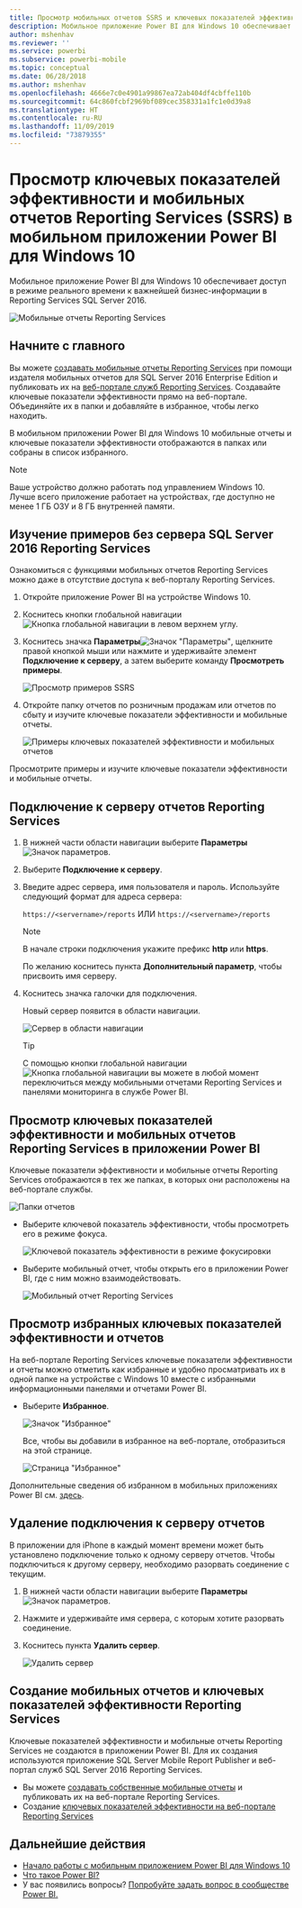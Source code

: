 ```yaml
---
title: Просмотр мобильных отчетов SSRS и ключевых показателей эффективности в мобильном приложении для Windows 10 — Power BI
description: Мобильное приложение Power BI для Windows 10 обеспечивает доступ в режиме реального времени к важнейшей бизнес-информации с сенсорного экрана.
author: mshenhav
ms.reviewer: ''
ms.service: powerbi
ms.subservice: powerbi-mobile
ms.topic: conceptual
ms.date: 06/28/2018
ms.author: mshenhav
ms.openlocfilehash: 4666e7c0e4901a99867ea72ab404df4cbffe110b
ms.sourcegitcommit: 64c860fcbf2969bf089cec358331a1fc1e0d39a8
ms.translationtype: HT
ms.contentlocale: ru-RU
ms.lasthandoff: 11/09/2019
ms.locfileid: "73879355"
---
```

# <a name="view-reporting-services-ssrs-mobile-reports-and-kpis-in-the-windows-10-power-bi-mobile-app"></a>Просмотр ключевых показателей эффективности и мобильных отчетов Reporting Services (SSRS) в мобильном приложении Power BI для Windows 10
Мобильное приложение Power BI для Windows 10 обеспечивает доступ в режиме реального времени к важнейшей бизнес-информации в Reporting Services SQL Server 2016. 

![Мобильные отчеты Reporting Services](././media/mobile-app-windows-10-ssrs-kpis-mobile-reports/power-bi-ssrs-mobile-report.png)

## <a name="first-things-first"></a>Начните с главного
Вы можете [создавать мобильные отчеты Reporting Services](https://msdn.microsoft.com/library/mt652547.aspx) при помощи издателя мобильных отчетов для SQL Server 2016 Enterprise Edition и публиковать их на [веб-портале служб Reporting Services](https://msdn.microsoft.com/library/mt637133.aspx). Создавайте ключевые показатели эффективности прямо на веб-портале. Объединяйте их в папки и добавляйте в избранное, чтобы легко находить. 

В мобильном приложении Power BI для Windows 10 мобильные отчеты и ключевые показатели эффективности отображаются в папках или собраны в список избранного. 

> [!NOTE]
> Ваше устройство должно работать под управлением Windows 10. Лучше всего приложение работает на устройствах, где доступно не менее 1 ГБ ОЗУ и 8 ГБ внутренней памяти.
> 
> 

## <a name="explore-samples-without-a-sql-server-2016-reporting-services-server"></a>Изучение примеров без сервера SQL Server 2016 Reporting Services
Ознакомиться с функциями мобильных отчетов Reporting Services можно даже в отсутствие доступа к веб-порталу Reporting Services.

1. Откройте приложение Power BI на устройстве Windows 10.
2. Коснитесь кнопки глобальной навигации ![Кнопка глобальной навигации](././media/mobile-app-windows-10-ssrs-kpis-mobile-reports/powerbi_windows10_options_icon.png) в левом верхнем углу.
3. Коснитесь значка **Параметры**![Значок "Параметры"](./././media/mobile-app-windows-10-ssrs-kpis-mobile-reports/power-bi-settings-icon.png), щелкните правой кнопкой мыши или нажмите и удерживайте элемент **Подключение к серверу**, а затем выберите команду **Просмотреть примеры**.
   
   ![Просмотр примеров SSRS](./media/mobile-app-windows-10-ssrs-kpis-mobile-reports/power-bi-win10-connect-ssrs-samples.png)
4. Откройте папку отчетов по розничным продажам или отчетов по сбыту и изучите ключевые показатели эффективности и мобильные отчеты.
   
   ![Примеры ключевых показателей эффективности и мобильных отчетов](./media/mobile-app-windows-10-ssrs-kpis-mobile-reports/power-bi-win10-ssrs-sample-kpis.png)

Просмотрите примеры и изучите ключевые показатели эффективности и мобильные отчеты.

## <a name="connect-to-a-reporting-services-report-server"></a>Подключение к серверу отчетов Reporting Services
1. В нижней части области навигации выберите **Параметры** ![Значок параметров](./././media/mobile-app-windows-10-ssrs-kpis-mobile-reports/power-bi-settings-icon.png).
2. Выберите **Подключение к серверу**.
3. Введите адрес сервера, имя пользователя и пароль. Используйте следующий формат для адреса сервера:
   
     `https://<servername>/reports` ИЛИ `https://<servername>/reports`
   
   > [!NOTE]
   > В начале строки подключения укажите префикс **http** или **https**.
   > 
   > 
   
    По желанию коснитесь пункта **Дополнительный параметр**, чтобы присвоить имя серверу.
4. Коснитесь значка галочки для подключения. 
   
   Новый сервер появится в области навигации.
   
   ![Сервер в области навигации](./media/mobile-app-windows-10-ssrs-kpis-mobile-reports/power-bi-ssrs-mobile-report-server.png)
   
   >[!TIP]
   >С помощью кнопки глобальной навигации ![Кнопка глобальной навигации](././media/mobile-app-windows-10-ssrs-kpis-mobile-reports/powerbi_windows10_options_icon.png) вы можете в любой момент переключиться между мобильными отчетами Reporting Services и панелями мониторинга в службе Power BI. 
   > 

## <a name="view-reporting-services-kpis-and-mobile-reports-in-the-power-bi-app"></a>Просмотр ключевых показателей эффективности и мобильных отчетов Reporting Services в приложении Power BI
Ключевые показатели эффективности и мобильные отчеты Reporting Services отображаются в тех же папках, в которых они расположены на веб-портале службы.

![Папки отчетов](./media/mobile-app-windows-10-ssrs-kpis-mobile-reports/power-bi-ssrs-mobile-report-folders.png)

* Выберите ключевой показатель эффективности, чтобы просмотреть его в режиме фокуса.
  
    ![Ключевой показатель эффективности в режиме фокусировки](./media/mobile-app-windows-10-ssrs-kpis-mobile-reports/power-bi-ssrs-mobile-report-kpis.png)
* Выберите мобильный отчет, чтобы открыть его в приложении Power BI, где с ним можно взаимодействовать.
  
    ![Мобильный отчет Reporting Services](././media/mobile-app-windows-10-ssrs-kpis-mobile-reports/power-bi-ssrs-mobile-report.png)

## <a name="view-your-favorite-kpis-and-reports"></a>Просмотр избранных ключевых показателей эффективности и отчетов
На веб-портале Reporting Services ключевые показатели эффективности и отчеты можно отметить как избранные и удобно просматривать их в одной папке на устройстве с Windows 10 вместе с избранными информационными панелями и отчетами Power BI.

* Выберите **Избранное**.
  
   ![Значок "Избранное"](./media/mobile-app-windows-10-ssrs-kpis-mobile-reports/power-bi-ssrs-mobile-report-favorite-menu.png)
  
   Все, чтобы вы добавили в избранное на веб-портале, отобразиться на этой странице.
  
   ![Страница "Избранное"](./media/mobile-app-windows-10-ssrs-kpis-mobile-reports/power-bi-windows-10-ssrs-favorites.png)

Дополнительные сведения об избранном в мобильных приложениях Power BI см. [здесь](mobile-apps-favorites.md).

## <a name="remove-a-connection-to-a-report-server"></a>Удаление подключения к серверу отчетов
В приложении для iPhone в каждый момент времени может быть установлено подключение только к одному серверу отчетов. Чтобы подключиться к другому серверу, необходимо разорвать соединение с текущим.

1. В нижней части области навигации выберите **Параметры** ![Значок параметров](./././media/mobile-app-windows-10-ssrs-kpis-mobile-reports/power-bi-settings-icon.png).
2. Нажмите и удерживайте имя сервера, с которым хотите разорвать соединение.
3. Коснитесь пункта **Удалить сервер**.
   
    ![Удалить сервер](./media/mobile-app-windows-10-ssrs-kpis-mobile-reports/power-bi-windows-10-ssrs-remove-server-menu.png)

## <a name="create-reporting-services-mobile-reports-and-kpis"></a>Создание мобильных отчетов и ключевых показателей эффективности Reporting Services
Ключевые показателей эффективности и мобильные отчеты Reporting Services не создаются в приложении Power BI. Для их создания используются приложение SQL Server Mobile Report Publisher и веб-портал служб SQL Server 2016 Reporting Services.

* Вы можете [создавать собственные мобильные отчеты](https://msdn.microsoft.com/library/mt652547.aspx) и публиковать их на веб-портале Reporting Services.
* Создание [ключевых показателей эффективности на веб-портале Reporting Services](https://msdn.microsoft.com/library/mt683632.aspx)

## <a name="next-steps"></a>Дальнейшие действия
* [Начало работы с мобильным приложением Power BI для Windows 10](mobile-windows-10-phone-app-get-started.md)  
* [Что такое Power BI?](../../fundamentals/power-bi-overview.md)  
* У вас появились вопросы? [Попробуйте задать вопрос в сообществе Power BI.](https://community.powerbi.com/)

